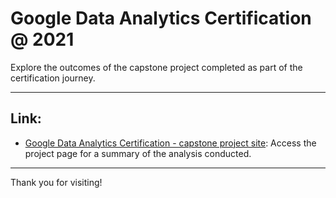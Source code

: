 # Google Data Analytics Certification @ 2021

Explore the outcomes of the capstone project completed as part of the certification journey.

---

## Link:

- [Google Data Analytics Certification - capstone project site](https://sites.google.com/view/volodymyrmazur): Access the project page for a summary of the analysis conducted.

---

Thank you for visiting!
